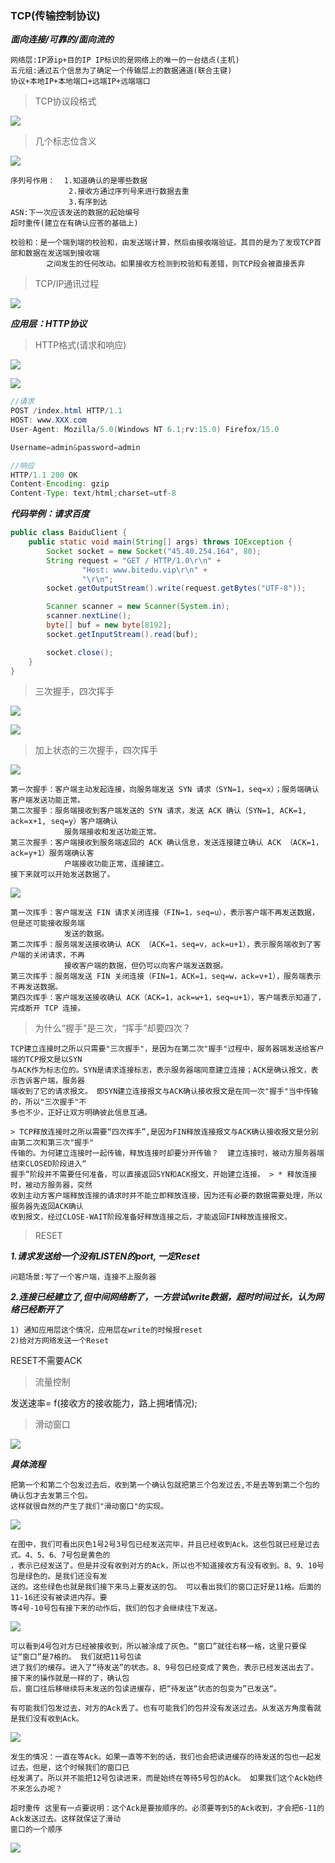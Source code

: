 ### TCP(传输控制协议)

***面向连接/可靠的/面向流的***

    网络层:IP源ip+目的IP IP标识的是网络上的唯一的一台结点(主机)
    五元组:通过五个信息为了确定一个传输层上的数据通道(联合主键)
    协议+本地IP+本地端口+远端IP+远端端口

    

> TCP协议段格式

![](https://github.com/q1206271031/photo/raw/master/TCP_IP/TCP%20%E6%8A%A5%E6%96%87%E6%AE%B5%E7%BB%93%E6%9E%84.png)

> 几个标志位含义

![](https://github.com/q1206271031/photo/raw/master/TCP_IP/8%20%E4%B8%AA%E6%A0%87%E5%BF%97%E4%BD%8D%E7%9A%84%E5%90%AB%E4%B9%89.png)

    序列号作用：  1.知道确认的是哪些数据
                 2.接收方通过序列号来进行数据去重
                 3.有序到达
    ASN:下一次应该发送的数据的起始编号
    超时重传(建立在有确认应答的基础上)

    校验和：是一个端到端的校验和，由发送端计算，然后由接收端验证。其目的是为了发现TCP首部和数据在发送端到接收端
            之间发生的任何改动。如果接收方检测到校验和有差错，则TCP段会被直接丢弃

> TCP/IP通讯过程

![](https://github.com/q1206271031/photo/raw/master/TCP_IP/TCP%2CIP%E9%80%9A%E8%AE%AF%E8%BF%87%E7%A8%8B.png)

***应用层：HTTP协议***

> HTTP格式(请求和响应)

![](https://github.com/q1206271031/photo/raw/master/TCP_IP/HTTP_Request.png)

![](https://github.com/q1206271031/photo/raw/master/TCP_IP/RHTTP_Response.png)

```java
//请求
POST /index.html HTTP/1.1
HOST: www.XXX.com
User-Agent: Mozilla/5.0(Windows NT 6.1;rv:15.0) Firefox/15.0

Username=admin&password=admin
```

```java
//响应
HTTP/1.1 200 OK
Content-Encoding: gzip
Content-Type: text/html;charset=utf-8
```
***代码举例：请求百度***

```java
public class BaiduClient {
    public static void main(String[] args) throws IOException {
        Socket socket = new Socket("45.40.254.164", 80);
        String request = "GET / HTTP/1.0\r\n" +
                "Host: www.bitedu.vip\r\n" +
                "\r\n";
        socket.getOutputStream().write(request.getBytes("UTF-8"));

        Scanner scanner = new Scanner(System.in);
        scanner.nextLine();
        byte[] buf = new byte[8192];
        socket.getInputStream().read(buf);

        socket.close();
    }
}
```

> 三次握手，四次挥手

![](https://github.com/q1206271031/photo/raw/master/TCP_IP/TCP%E4%B8%89%E6%AC%A1%E6%8F%A1%E6%89%8B.png)

![](https://github.com/q1206271031/photo/raw/master/TCP_IP/TCP%E5%9B%9B%E6%AC%A1%E6%8C%A5%E6%89%8B.png)

> 加上状态的三次握手，四次挥手

![](https://github.com/q1206271031/photo/raw/master/TCP_IP/%E4%B8%89%E6%AC%A1%E6%8F%A1%E6%89%8B.png)

    第一次握手：客户端主动发起连接，向服务端发送 SYN 请求（SYN=1，seq=x）；服务端确认客户端发送功能正常。
    第二次握手：服务端接收到客户端发送的 SYN 请求，发送 ACK 确认（SYN=1, ACK=1, ack=x+1, seq=y）客户端确认
                服务端接收和发送功能正常。
    第三次握手：客户端接收到服务端返回的 ACK 确认信息，发送连接建立确认 ACK （ACK=1，ack=y+1）服务端确认客
                户端接收功能正常，连接建立。
    接下来就可以开始发送数据了。

![](https://github.com/q1206271031/photo/raw/master/TCP_IP/%E5%9B%9B%E6%AC%A1%E6%8C%A5%E6%89%8B.png)

    第一次挥手：客户端发送 FIN 请求关闭连接（FIN=1，seq=u），表示客户端不再发送数据，但是还可能接收服务端
                发送的数据。
    第二次挥手：服务端发送接收确认 ACK （ACK=1，seq=v，ack=u+1），表示服务端收到了客户端的关闭请求，不再
                接收客户端的数据，但仍可以向客户端发送数据。
    第三次挥手：服务端发送 FIN 关闭连接（FIN=1，ACK=1，seq=w，ack=v+1），服务端表示不再发送数据。
    第四次挥手：客户端发送接收确认 ACK（ACK=1，ack=w+1，seq=u+1），客户端表示知道了，完成断开 TCP 连接。

> 为什么“握手”是三次，“挥手”却要四次？

    TCP建立连接时之所以只需要"三次握手"，是因为在第二次"握手"过程中，服务器端发送给客户端的TCP报文是以SYN
    与ACK作为标志位的。SYN是请求连接标志，表示服务器端同意建立连接；ACK是确认报文，表示告诉客户端，服务器
    端收到了它的请求报文。 即SYN建立连接报文与ACK确认接收报文是在同一次"握手"当中传输的，所以"三次握手"不
    多也不少，正好让双方明确彼此信息互通。

    > TCP释放连接时之所以需要“四次挥手”,是因为FIN释放连接报文与ACK确认接收报文是分别由第二次和第三次"握手"
    传输的。为何建立连接时一起传输，释放连接时却要分开传输？  建立连接时，被动方服务器端结束CLOSED阶段进入“
    握手”阶段并不需要任何准备，可以直接返回SYN和ACK报文，开始建立连接。 > * 释放连接时，被动方服务器，突然
    收到主动方客户端释放连接的请求时并不能立即释放连接，因为还有必要的数据需要处理，所以服务器先返回ACK确认
    收到报文，经过CLOSE-WAIT阶段准备好释放连接之后，才能返回FIN释放连接报文。

> RESET

***1.请求发送给一个没有LISTEN的port, 一定Reset***

    问题场景:写了一个客户端，连接不上服务器

***2.连接已经建立了,但中间网络断了，一方尝试write数据，超时时间过长，认为网络已经断开了***

    1) 通知应用层这个情况，应用层在write的时候报reset
    2)给对方网络发送一个Reset

RESET不需要ACK

> 流量控制

发送速率= f(接收方的接收能力，路上拥堵情况);

> 滑动窗口

![](https://github.com/q1206271031/photo/raw/master/TCP_IP/%E6%BB%91%E5%8A%A8%E7%AA%97%E5%8F%A3.png)

***具体流程***

    把第一个和第二个包发过去后，收到第一个确认包就把第三个包发过去,不是去等到第二个包的确认包才去发第三个包。
    这样就很自然的产生了我们"滑动窗口"的实现。

![](https://github.com/q1206271031/photo/raw/master/%E6%BB%91%E5%8A%A8%E7%AA%97%E5%8F%A3/%E6%BB%91%E5%8A%A8%E7%AA%97%E5%8F%A3%E5%88%9D%E5%A7%8B.png)

    在图中，我们可看出灰色1号2号3号包已经发送完毕，并且已经收到Ack。这些包就已经是过去式。4、5、6、7号包是黄色的
    ，表示已经发送了。但是并没有收到对方的Ack，所以也不知道接收方有没有收到。8、9、10号包是绿色的。是我们还没有发
    送的。这些绿色也就是我们接下来马上要发送的包。 可以看出我们的窗口正好是11格。后面的11-16还没有被读进内存。要
    等4号-10号包有接下来的动作后，我们的包才会继续往下发送。

![](https://github.com/q1206271031/photo/raw/master/%E6%BB%91%E5%8A%A8%E7%AA%97%E5%8F%A3/%E6%BB%91%E5%8A%A8%E7%AA%97%E5%8F%A3%E6%AD%A3%E5%B8%B8.png)

    可以看到4号包对方已经被接收到，所以被涂成了灰色。“窗口”就往右移一格，这里只要保证“窗口”是7格的。 我们就把11号包读
    进了我们的缓存。进入了“待发送”的状态。8、9号包已经变成了黄色，表示已经发送出去了。接下来的操作就是一样的了，确认包
    后，窗口往后移继续将未发送的包读进缓存，把“待发送“状态的包变为”已发送“。
    
    有可能我们包发过去，对方的Ack丢了。也有可能我们的包并没有发送过去。从发送方角度看就是我们没有收到Ack。

![](https://github.com/q1206271031/photo/raw/master/%E6%BB%91%E5%8A%A8%E7%AA%97%E5%8F%A3/%E6%BB%91%E5%8A%A8%E7%AA%97%E5%8F%A3%E4%B8%A2ACK.png)

    发生的情况：一直在等Ack。如果一直等不到的话，我们也会把读进缓存的待发送的包也一起发过去。但是，这个时候我们的窗口已
    经发满了。所以并不能把12号包读进来，而是始终在等待5号包的Ack。 如果我们这个Ack始终不来怎么办呢？

    超时重传 这里有一点要说明：这个Ack是要按顺序的。必须要等到5的Ack收到，才会把6-11的Ack发送过去。这样就保证了滑动
    窗口的一个顺序

![](https://github.com/q1206271031/photo/raw/master/%E6%BB%91%E5%8A%A8%E7%AA%97%E5%8F%A3/%E6%BB%91%E5%8A%A8%E7%AA%97%E5%8F%A3%E8%B6%85%E6%97%B6%E9%87%8D%E5%8F%91.png)














